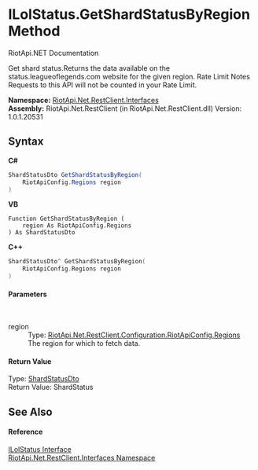 # ILolStatus.GetShardStatusByRegion Method 
RiotApi.NET Documentation 

Get shard status.Returns the data available on the status.leagueoflegends.com website for the given region. Rate Limit Notes Requests to this API will not be counted in your Rate Limit.

**Namespace:**&nbsp;<a href="48cda41f-0d73-abf8-ab33-13ac48004c66">RiotApi.Net.RestClient.Interfaces</a><br />**Assembly:**&nbsp;RiotApi.Net.RestClient (in RiotApi.Net.RestClient.dll) Version: 1.0.1.20531

## Syntax

**C#**<br />
``` C#
ShardStatusDto GetShardStatusByRegion(
	RiotApiConfig.Regions region
)
```

**VB**<br />
``` VB
Function GetShardStatusByRegion ( 
	region As RiotApiConfig.Regions
) As ShardStatusDto
```

**C++**<br />
``` C++
ShardStatusDto^ GetShardStatusByRegion(
	RiotApiConfig.Regions region
)
```


#### Parameters
&nbsp;<dl><dt>region</dt><dd>Type: <a href="4d977124-7072-aed6-d4c3-44de17e37ee2">RiotApi.Net.RestClient.Configuration.RiotApiConfig.Regions</a><br />The region for which to fetch data.</dd></dl>

#### Return Value
Type: <a href="da32c706-2632-14a0-fee0-92325ca8796e">ShardStatusDto</a><br />Return Value: ShardStatus

## See Also


#### Reference
<a href="0a599e90-b736-a129-7df4-4e4e78c5ac27">ILolStatus Interface</a><br /><a href="48cda41f-0d73-abf8-ab33-13ac48004c66">RiotApi.Net.RestClient.Interfaces Namespace</a><br />